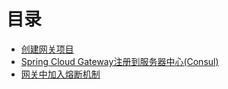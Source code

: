 # 目录

* [创建网关项目](CreateProject.md)
* [Spring Cloud Gateway注册到服务器中心(Consul)](RegisteredConsul.md)
* [网关中加入熔断机制](Fuse.md)
